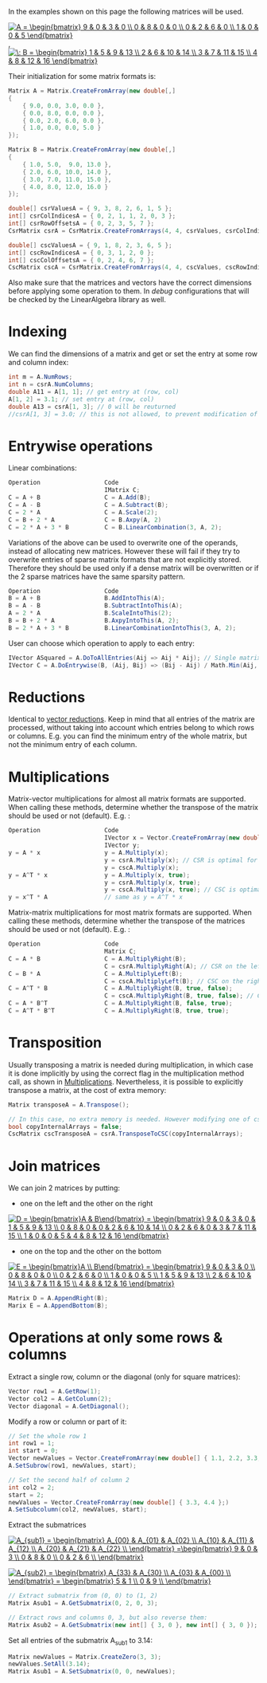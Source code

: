 In the examples shown on this page the following matrices will be used. 

<a href="https://www.codecogs.com/eqnedit.php?latex=A&space;=&space;\begin{bmatrix}&space;9&space;&&space;0&space;&&space;3&space;&&space;0&space;\\&space;0&space;&&space;8&space;&&space;0&space;&&space;0&space;\\&space;0&space;&&space;2&space;&&space;6&space;&&space;0&space;\\&space;1&space;&&space;0&space;&&space;0&space;&&space;5&space;\end{bmatrix}" target="_blank"><img src="https://latex.codecogs.com/gif.latex?A&space;=&space;\begin{bmatrix}&space;9&space;&&space;0&space;&&space;3&space;&&space;0&space;\\&space;0&space;&&space;8&space;&&space;0&space;&&space;0&space;\\&space;0&space;&&space;2&space;&&space;6&space;&&space;0&space;\\&space;1&space;&&space;0&space;&&space;0&space;&&space;5&space;\end{bmatrix}" title="A = \begin{bmatrix} 9 & 0 & 3 & 0 \\ 0 & 8 & 0 & 0 \\ 0 & 2 & 6 & 0 \\ 1 & 0 & 0 & 5 \end{bmatrix}" /></a>, 
<a href="https://www.codecogs.com/eqnedit.php?latex=\:&space;B&space;=&space;\begin{bmatrix}&space;1&space;&&space;5&space;&&space;9&space;&&space;13&space;\\&space;2&space;&&space;6&space;&&space;10&space;&&space;14&space;\\&space;3&space;&&space;7&space;&&space;11&space;&&space;15&space;\\&space;4&space;&&space;8&space;&&space;12&space;&&space;16&space;\end{bmatrix}" target="_blank"><img src="https://latex.codecogs.com/gif.latex?\:&space;B&space;=&space;\begin{bmatrix}&space;1&space;&&space;5&space;&&space;9&space;&&space;13&space;\\&space;2&space;&&space;6&space;&&space;10&space;&&space;14&space;\\&space;3&space;&&space;7&space;&&space;11&space;&&space;15&space;\\&space;4&space;&&space;8&space;&&space;12&space;&&space;16&space;\end{bmatrix}" title="\: B = \begin{bmatrix} 1 & 5 & 9 & 13 \\ 2 & 6 & 10 & 14 \\ 3 & 7 & 11 & 15 \\ 4 & 8 & 12 & 16 \end{bmatrix}" /></a>

Their initialization for some matrix formats is:
```csharp
Matrix A = Matrix.CreateFromArray(new double[,] 
{
    { 9.0, 0.0, 3.0, 0.0 },
    { 0.0, 8.0, 0.0, 0.0 },
    { 0.0, 2.0, 6.0, 0.0 },
    { 1.0, 0.0, 0.0, 5.0 }
});

Matrix B = Matrix.CreateFromArray(new double[,] 
{
    { 1.0, 5.0,  9.0, 13.0 },
    { 2.0, 6.0, 10.0, 14.0 },
    { 3.0, 7.0, 11.0, 15.0 },
    { 4.0, 8.0, 12.0, 16.0 }
});

double[] csrValuesA = { 9, 3, 8, 2, 6, 1, 5 };
int[] csrColIndicesA = { 0, 2, 1, 1, 2, 0, 3 };
int[] csrRowOffsetsA = { 0, 2, 3, 5, 7 };
CsrMatrix csrA = CsrMatrix.CreateFromArrays(4, 4, csrValues, csrColIndices, csrRowOffsets, true);

double[] cscValuesA = { 9, 1, 8, 2, 3, 6, 5 };
int[] cscRowIndicesA = { 0, 3, 1, 2, 0 };
int[] cscColOffsetsA = { 0, 2, 4, 6, 7 };
CscMatrix cscA = CsrMatrix.CreateFromArrays(4, 4, cscValues, cscRowIndicesA, cscColOffsetsA, true);
```

Also make sure that the matrices and vectors have the correct dimensions before applying some operation to them. In *debug* configurations that will be checked by the LinearAlgebra library as well.

# Indexing
We can find the dimensions of a matrix and get or set the entry at some row and column index:
```csharp
int m = A.NumRows;
int n = csrA.NumColumns;
double A11 = A[1, 1]; // get entry at (row, col)
A[1, 2] = 3.1; // set entry at (row, col)
double A13 = csrA[1, 3]; // 0 will be reuturned
//csrA[1, 3] = 3.0; // this is not allowed, to prevent modification of zero entries
 ```

# Entrywise operations
Linear combinations:
```csharp
Operation                  Code
                           IMatrix C;
C = A + B                  C = A.Add(B);
C = A - B                  C = A.Subtract(B);
C = 2 * A                  C = A.Scale(2);
C = B + 2 * A              C = B.Axpy(A, 2)
C = 2 * A + 3 * B          C = B.LinearCombination(3, A, 2);
```
Variations of the above can be used to overwrite one of the operands, instead of allocating new matrices. However these will fail if they try to overwrite entries of sparse matrix formats that are not explicitly stored. Therefore they should be used only if a dense matrix will be overwritten or if the 2 sparse matrices have the same sparsity pattern.
```csharp
Operation                  Code
B = A + B                  B.AddIntoThis(A);
B = A - B                  B.SubtractIntoThis(A);
A = 2 * A                  B.ScaleIntoThis(2);
B = B + 2 * A              B.AxpyIntoThis(A, 2);
B = 2 * A + 3 * B          B.LinearCombinationIntoThis(3, A, 2);
```

User can choose which operation to apply to each entry:
```csharp
IVector ASquared = A.DoToAllEntries(Aij => Aij * Aij); // Single matrix: ASquared[i, j] = A[i, j] * A[i, j]
IVector C = A.DoEntrywise(B, (Aij, Bij) => (Bij - Aij) / Math.Min(Aij, 0.1)); // Between 2 matrices: C[i, j] = (B[i, j] - A[i, j]) / min(A[i, j], 0.1)
```

# Reductions
Identical to [vector reductions](vectors.md#Reductions). Keep in mind that all entries of the matrix are processed, without taking into account which entries belong to which rows or columns. E.g. you can find the minimum entry of the whole matrix, but not the minimum entry of each column.

# Multiplications
Matrix-vector multiplications for almost all matrix formats are supported. When calling these methods, determine whether the transpose of the matrix should be used or not (default). E.g. :
```csharp
Operation                  Code
                           IVector x = Vector.CreateFromArray(new double[] { 1.1, 2.2, 3.3, 4.4 });
                           IVector y;
y = A * x                  y = A.Multiply(x);
                           y = csrA.Multiply(x); // CSR is optimal for untransposed multiplications
                           y = cscA.Multiply(x);
y = A^T * x                y = A.Multiply(x, true);
                           y = csrA.Multiply(x, true); 
                           y = cscA.Multiply(x, true); // CSC is optimal for transposed multiplications
y = x^T * A                // same as y = A^T * x
 ```

Matrix-matrix multiplications for most matrix formats are supported. When calling these methods, determine whether the transpose of the matrices should be used or not (default). E.g. :
```csharp
Operation                  Code
                           Matrix C;
C = A * B                  C = A.MultiplyRight(B);
                           C = csrA.MultiplyRight(A); // CSR on the left is optimal for untransposed multiplications
C = B * A                  C = A.MultiplyLeft(B);
                           C = cscA.MultiplyLeft(B); // CSC on the right is optimal for untransposed multiplications
C = A^T * B                C = A.MultiplyRight(B, true, false);
                           C = cscA.MultiplyRight(B, true, false); // CSC on the left is optimal for transposed multiplications
C = A * B^T                C = A.MultiplyRight(B, false, true);
C = A^T * B^T              C = A.MultiplyRight(B, true, true);
 ```

# Transposition
Usually transposing a matrix is needed during multiplication, in which case it is done implicitly by using the correct flag in the multiplication method call, as shown in [Multiplications](#Multiplications). Nevertheless, it is possible to explicitly transpose a matrix, at the cost of extra memory:
```csharp
Matrix transposeA = A.Transpose();

// In this case, no extra memory is needed. However modifying one of csrA, cscTransposeA will also modify the other.
bool copyInternalArrays = false;
CscMatrix cscTransposeA = csrA.TransposeToCSC(copyInternalArrays); 
 ```

# Join matrices
We can join 2 matrices by putting: 
- one on the left and the other on the right 

<a href="https://www.codecogs.com/eqnedit.php?latex=D&space;=&space;\begin{bmatrix}A&space;&&space;B\end{bmatrix}&space;=&space;\begin{bmatrix}&space;9&space;&&space;0&space;&&space;3&space;&&space;0&space;&&space;1&space;&&space;5&space;&&space;9&space;&&space;13&space;\\&space;0&space;&&space;8&space;&&space;0&space;&&space;0&space;&&space;2&space;&&space;6&space;&&space;10&space;&&space;14&space;\\&space;0&space;&&space;2&space;&&space;6&space;&&space;0&space;&&space;3&space;&&space;7&space;&&space;11&space;&&space;15&space;\\&space;1&space;&&space;0&space;&&space;0&space;&&space;5&space;&&space;4&space;&&space;8&space;&&space;12&space;&&space;16&space;\end{bmatrix}" target="_blank"><img src="https://latex.codecogs.com/gif.latex?D&space;=&space;\begin{bmatrix}A&space;&&space;B\end{bmatrix}&space;=&space;\begin{bmatrix}&space;9&space;&&space;0&space;&&space;3&space;&&space;0&space;&&space;1&space;&&space;5&space;&&space;9&space;&&space;13&space;\\&space;0&space;&&space;8&space;&&space;0&space;&&space;0&space;&&space;2&space;&&space;6&space;&&space;10&space;&&space;14&space;\\&space;0&space;&&space;2&space;&&space;6&space;&&space;0&space;&&space;3&space;&&space;7&space;&&space;11&space;&&space;15&space;\\&space;1&space;&&space;0&space;&&space;0&space;&&space;5&space;&&space;4&space;&&space;8&space;&&space;12&space;&&space;16&space;\end{bmatrix}" title="D = \begin{bmatrix}A & B\end{bmatrix} = \begin{bmatrix} 9 & 0 & 3 & 0 & 1 & 5 & 9 & 13 \\ 0 & 8 & 0 & 0 & 2 & 6 & 10 & 14 \\ 0 & 2 & 6 & 0 & 3 & 7 & 11 & 15 \\ 1 & 0 & 0 & 5 & 4 & 8 & 12 & 16 \end{bmatrix}" /></a>

- one on the top and the other on the bottom

<a href="https://www.codecogs.com/eqnedit.php?latex=E&space;=&space;\begin{bmatrix}A&space;\\&space;B\end{bmatrix}&space;=&space;\begin{bmatrix}&space;9&space;&&space;0&space;&&space;3&space;&&space;0&space;\\&space;0&space;&&space;8&space;&&space;0&space;&&space;0&space;\\&space;0&space;&&space;2&space;&&space;6&space;&&space;0&space;\\&space;1&space;&&space;0&space;&&space;0&space;&&space;5&space;\\&space;1&space;&&space;5&space;&&space;9&space;&&space;13&space;\\&space;2&space;&&space;6&space;&&space;10&space;&&space;14&space;\\&space;3&space;&&space;7&space;&&space;11&space;&&space;15&space;\\&space;4&space;&&space;8&space;&&space;12&space;&&space;16&space;\end{bmatrix}" target="_blank"><img src="https://latex.codecogs.com/gif.latex?E&space;=&space;\begin{bmatrix}A&space;\\&space;B\end{bmatrix}&space;=&space;\begin{bmatrix}&space;9&space;&&space;0&space;&&space;3&space;&&space;0&space;\\&space;0&space;&&space;8&space;&&space;0&space;&&space;0&space;\\&space;0&space;&&space;2&space;&&space;6&space;&&space;0&space;\\&space;1&space;&&space;0&space;&&space;0&space;&&space;5&space;\\&space;1&space;&&space;5&space;&&space;9&space;&&space;13&space;\\&space;2&space;&&space;6&space;&&space;10&space;&&space;14&space;\\&space;3&space;&&space;7&space;&&space;11&space;&&space;15&space;\\&space;4&space;&&space;8&space;&&space;12&space;&&space;16&space;\end{bmatrix}" title="E = \begin{bmatrix}A \\ B\end{bmatrix} = \begin{bmatrix} 9 & 0 & 3 & 0 \\ 0 & 8 & 0 & 0 \\ 0 & 2 & 6 & 0 \\ 1 & 0 & 0 & 5 \\ 1 & 5 & 9 & 13 \\ 2 & 6 & 10 & 14 \\ 3 & 7 & 11 & 15 \\ 4 & 8 & 12 & 16 \end{bmatrix}" /></a>


```csharp
Matrix D = A.AppendRight(B);
Marix E = A.AppendBottom(B);
 ```

# Operations at only some rows & columns
Extract a single row, column or the diagonal (only for square matrices):
```csharp
Vector row1 = A.GetRow(1);
Vector col2 = A.GetColumn(2);
Vector diagonal = A.GetDiagonal();
 ```

 Modify a row or column or part of it:
 ```csharp
// Set the whole row 1
int row1 = 1;
int start = 0;
Vector newValues = Vector.CreateFromArray(new double[] { 1.1, 2.2, 3.3, 4.4 };)
A.SetSubrow(row1, newValues, start);

// Set the second half of column 2
int col2 = 2;
start = 2;
newValues = Vector.CreateFromArray(new double[] { 3.3, 4.4 };)
A.SetSubcolumn(col2, newValues, start);
 ```

 Extract the submatrices

 <a href="https://www.codecogs.com/eqnedit.php?latex=A_{sub1}&space;=&space;\begin{bmatrix}&space;A_{00}&space;&&space;A_{01}&space;&&space;A_{02}&space;\\&space;A_{10}&space;&&space;A_{11}&space;&&space;A_{12}&space;\\&space;A_{20}&space;&&space;A_{21}&space;&&space;A_{22}&space;\\&space;\end{bmatrix}&space;=\begin{bmatrix}&space;9&space;&&space;0&space;&&space;3&space;\\&space;0&space;&&space;8&space;&&space;0&space;\\&space;0&space;&&space;2&space;&&space;6&space;\\&space;\end{bmatrix}" target="_blank"><img src="https://latex.codecogs.com/gif.latex?A_{sub1}&space;=&space;\begin{bmatrix}&space;A_{00}&space;&&space;A_{01}&space;&&space;A_{02}&space;\\&space;A_{10}&space;&&space;A_{11}&space;&&space;A_{12}&space;\\&space;A_{20}&space;&&space;A_{21}&space;&&space;A_{22}&space;\\&space;\end{bmatrix}&space;=\begin{bmatrix}&space;9&space;&&space;0&space;&&space;3&space;\\&space;0&space;&&space;8&space;&&space;0&space;\\&space;0&space;&&space;2&space;&&space;6&space;\\&space;\end{bmatrix}" title="A_{sub1} = \begin{bmatrix} A_{00} & A_{01} & A_{02} \\ A_{10} & A_{11} & A_{12} \\ A_{20} & A_{21} & A_{22} \\ \end{bmatrix} =\begin{bmatrix} 9 & 0 & 3 \\ 0 & 8 & 0 \\ 0 & 2 & 6 \\ \end{bmatrix}" /></a>

<a href="https://www.codecogs.com/eqnedit.php?latex=A_{sub2}&space;=&space;\begin{bmatrix}&space;A_{33}&space;&&space;A_{30}&space;\\&space;A_{03}&space;&&space;A_{00}&space;\\&space;\end{bmatrix}&space;=&space;\begin{bmatrix}&space;5&space;&&space;1&space;\\&space;0&space;&&space;9&space;\\&space;\end{bmatrix}" target="_blank"><img src="https://latex.codecogs.com/gif.latex?A_{sub2}&space;=&space;\begin{bmatrix}&space;A_{33}&space;&&space;A_{30}&space;\\&space;A_{03}&space;&&space;A_{00}&space;\\&space;\end{bmatrix}&space;=&space;\begin{bmatrix}&space;5&space;&&space;1&space;\\&space;0&space;&&space;9&space;\\&space;\end{bmatrix}" title="A_{sub2} = \begin{bmatrix} A_{33} & A_{30} \\ A_{03} & A_{00} \\ \end{bmatrix} = \begin{bmatrix} 5 & 1 \\ 0 & 9 \\ \end{bmatrix}" /></a>

 ```csharp
// Extract submatrix from (0, 0) to (1, 2)
Matrix Asub1 = A.GetSubmatrix(0, 2, 0, 3);

// Extract rows and columns 0, 3, but also reverse them:
Matrix Asub2 = A.GetSubmatrix(new int[] { 3, 0 }, new int[] { 3, 0 });
 ```

Set all entries of the submatrix A<sub>sub1</sub> to 3.14:

```csharp
Matrix newValues = Matrix.CreateZero(3, 3);
newValues.SetAll(3.14);
Matrix Asub1 = A.SetSubmatrix(0, 0, newValues);
 ```
